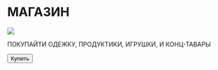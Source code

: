 <!DOCTYPE html>
<html lang="ru">
<head>
    <meta charset="UTF-8">
    <title>ffgf</title>
</head>
<body>
    <div id="main">
        <h1>МАГАЗИН</h1>
        <img src="https://img2.freepng.ru/20180420/zhq/kisspng-social-media-marketing-insurance-service-sales-market-vector-5ad9e3b4798792.2213262715242290444978.jpg">
        <p>ПОКУПАЙТИ ОДЕЖКУ, ПРОДУКТИКИ, ИГРУШКИ, И КОНЦ-ТАВАРЫ</p>
        <button id="buy">Купить</button>
    </div>

</body>
</html>
